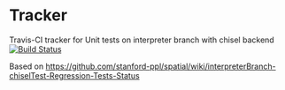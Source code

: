 # Tracker
Travis-CI tracker for Unit tests on interpreter branch with chisel backend
[![Build Status](https://travis-ci.org/mattfel1/Tracker.svg?branch=ClassUnit-Branchinterpreter-Backendchisel-Tracker)](https://travis-ci.org/mattfel1/Tracker)

Based on https://github.com/stanford-ppl/spatial/wiki/interpreterBranch-chiselTest-Regression-Tests-Status
